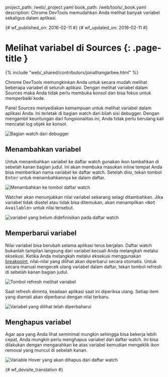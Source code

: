 project_path: /web/_project.yaml
book_path: /web/tools/_book.yaml
description: Chrome DevTools memudahkan Anda melihat banyak variabel sekaligus dalam aplikasi.

{# wf_published_on: 2016-02-11 #}
{# wf_updated_on: 2016-02-11 #}

# Melihat variabel di Sources {: .page-title }

{% include "web/_shared/contributors/jonathangarbee.html" %}

Chrome DevTools memungkinkan Anda untuk secara mudah melihat beberapa variabel di seluruh aplikasi.
Dengan melihat variabel dalam Sources maka Anda tidak perlu membuka konsol dan bisa fokus untuk memperbaiki kode.

Panel Sources menyediakan kemampuan untuk melihat variabel dalam aplikasi Anda.
Ini terletak di bagian watch dari bilah sisi debugger.
Dengan mengambil keuntungan dari fungsionalitas ini, Anda tidak perlu berulang kali mencatat log objek ke konsol.

![Bagian watch dari debugger](imgs/sources-watch-variables-location.png)

## Menambahkan variabel

Untuk menambahkan variabel ke daftar watch gunakan ikon tambahkan di sebelah kanan bagian judul.
Ini akan membuka masukan inline tempat Anda bisa memberikan nama variabel ke daftar watch.
Setelah diisi, tekan tombol <kbd>Enter</kbd> untuk menambahkannya ke dalam daftar.

![Menambahkan ke tombol daftar watch](imgs/add-variable-to-watch.png)

Watcher akan menunjukkan nilai variabel sekarang selagi ditambahkan.
Jika variabel tidak disetel atau tidak bisa ditemukan, akan menampilkan <samp>&lt;Not Available&gt;</samp> untuk nilai tersebut.

![variabel yang belum didefinisikan pada daftar watch](imgs/undefined-variable-in-watch.png)

## Memperbarui variabel

Nilai variabel bisa berubah selama aplikasi terus berjalan.
Daftar watch bukanlah tampilan langsung dari variabel kecuali Anda melangkah melalui eksekusi.
Ketika Anda melangkah melalui eksekusi menggunakan [breakpoint](add-breakpoints), nilai-nilai yang dilihat akan diperbarui secara otomatis.
Untuk secara manual mengecek ulang variabel dalam daftar, tekan tombol refresh di sebelah kanan bagian judul.

![Tombol refresh melihat variabel](imgs/refresh-variables-being-watched.png)

Saat refresh diminta, keadaan aplikasi saat ini diperiksa ulang.
Setiap item yang diamati akan diperbarui dengan nilai terbaru.

![Variabel yang dilihat telah diperbaharui](imgs/updated-variable-being-watched.png)

## Menghapus variabel

Agar apa yang Anda lihat seminimal mungkin sehingga bisa bekerja lebih cepat, Anda mungkin perlu menghapus variabel dari daftar watch.
Ini bisa dilakukan dengan mengarahkan ke atas variabel kemudian mengeklik ikon removal yang muncul di sebelah kanan.

![Variable Hover yang akan dihapus dari daftar watch](imgs/hover-to-delete-watched-variable.png)


{# wf_devsite_translation #}
